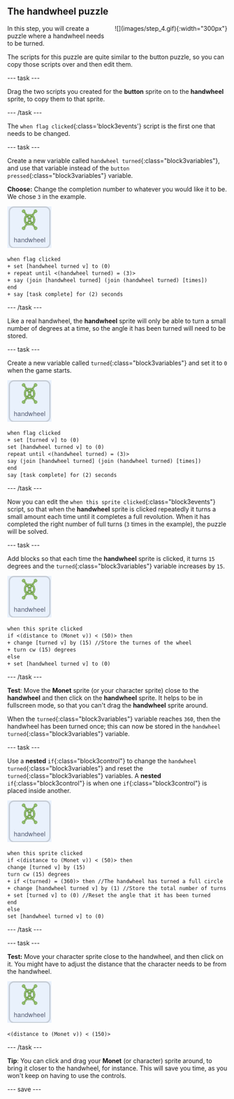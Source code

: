 ## The handwheel puzzle

<div style="display: flex; flex-wrap: wrap">
<div style="flex-basis: 200px; flex-grow: 1; margin-right: 15px;">
In this step, you will create a puzzle where a handwheel needs to be turned.
</div>
<div>
![](images/step_4.gif){:width="300px"}
</div>
</div>

The scripts for this puzzle are quite similar to the button puzzle, so you can copy those scripts over and then edit them.

--- task ---

Drag the two scripts you created for the **button** sprite on to the **handwheel** sprite, to copy them to that sprite.

--- /task ---

The `when flag clicked`{:class='block3events'} script is the first one that needs to be changed.

--- task ---

Create a new variable called `handwheel turned`{:class="block3variables"}, and use that variable instead of the `button pressed`{:class="block3variables"} variable. 

**Choose:** Change the completion number to whatever you would like it to be. We chose `3` in the example.

![The handwheel sprite.](images/handwheel-sprite.png)

```blocks3
when flag clicked
+ set [handwheel turned v] to (0)
+ repeat until <(handwheel turned) = (3)>
+ say (join [handwheel turned] (join (handwheel turned) [times])
end
+ say [task complete] for (2) seconds
```

--- /task ---

Like a real handwheel, the **handwheel** sprite will only be able to turn a small number of degrees at a time, so the angle it has been turned will need to be stored.

--- task ---

Create a new variable called `turned`{:class="block3variables"} and set it to `0` when the game starts.

![The handwheel sprite.](images/handwheel-sprite.png)

```blocks3
when flag clicked
+ set [turned v] to (0)
set [handwheel turned v] to (0)
repeat until <(handwheel turned) = (3)>
say (join [handwheel turned] (join (handwheel turned) [times])
end
say [task complete] for (2) seconds
```

--- /task ---

Now you can edit the `when this sprite clicked`{:class="block3events"} script, so that when the **handwheel** sprite is clicked repeatedly it turns a small amount each time until it completes a full revolution. When it has completed the right number of full turns (`3` times in the example), the puzzle will be solved.

--- task ---

Add blocks so that each time the **handwheel** sprite is clicked, it turns `15` degrees and the `turned`{:class="block3variables"} variable increases by `15`.

![The handwheel sprite.](images/handwheel-sprite.png)

```blocks3
when this sprite clicked
if <(distance to (Monet v)) < (50)> then
+ change [turned v] by (15) //Store the turnes of the wheel
+ turn cw (15) degrees
else
+ set [handwheel turned v] to (0)
```

--- /task ---

**Test**: Move the **Monet** sprite (or your character sprite) close to the **handwheel** and then click on the **handwheel** sprite. It helps to be in fullscreen mode, so that you can't drag the **handwheel** sprite around.

When the `turned`{:class="block3variables"} variable reaches `360`, then the handwheel has been turned once; this can now be stored in the `handwheel turned`{:class="block3variables"} variable.

--- task ---

Use a **nested** `if`{:class="block3control"} to change the `handwheel turned`{:class="block3variables"} and reset the `turned`{:class="block3variables"} variables. A **nested** `if`{:class="block3control"} is when one `if`{:class="block3control"} is placed inside another.

![The handwheel sprite.](images/handwheel-sprite.png)

```blocks3
when this sprite clicked
if <(distance to (Monet v)) < (50)> then
change [turned v] by (15)
turn cw (15) degrees
+ if <(turned) = (360)> then //The handwheel has turned a full circle
+ change [handwheel turned v] by (1) //Store the total number of turns
+ set [turned v] to (0) //Reset the angle that it has been turned
end
else
set [handwheel turned v] to (0)
```

--- /task ---

--- task ---

**Test:** Move your character sprite close to the handwheel, and then click on it. You might have to adjust the distance that the character needs to be from the handwheel.

![The handwheel sprite.](images/handwheel-sprite.png)

```blocks3
<(distance to (Monet v)) < (150)>
```

--- /task ---

**Tip**: You can click and drag your **Monet** (or character) sprite around, to bring it closer to the handwheel, for instance. This will save you time, as you won't keep on having to use the controls.

--- save ---
